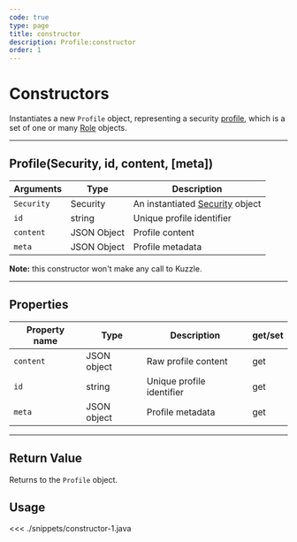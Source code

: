 ```yaml
---
code: true
type: page
title: constructor
description: Profile:constructor
order: 1
---
```


# Constructors

Instantiates a new `Profile` object, representing a security [profile](/core/1/guides/essentials/security/#users-profiles-and-roles), which is a set of one or many [Role](/sdk/android/3/core-classes/role/) objects.

---

## Profile(Security, id, content, [meta])

| Arguments  | Type        | Description                                                             |
| ---------- | ----------- | ----------------------------------------------------------------------- |
| `Security` | Security    | An instantiated [Security](/sdk/android/3/core-classes/security/) object |
| `id`       | string      | Unique profile identifier                                               |
| `content`  | JSON Object | Profile content                                                         |
| `meta`     | JSON Object | Profile metadata                                                        |

**Note:** this constructor won't make any call to Kuzzle.

---

## Properties

| Property name | Type        | Description               | get/set |
| ------------- | ----------- | ------------------------- | ------- |
| `content`     | JSON object | Raw profile content       | get     |
| `id`          | string      | Unique profile identifier | get     |
| `meta`        | JSON object | Profile metadata          | get     |

---

## Return Value

Returns to the `Profile` object.

## Usage

<<< ./snippets/constructor-1.java

